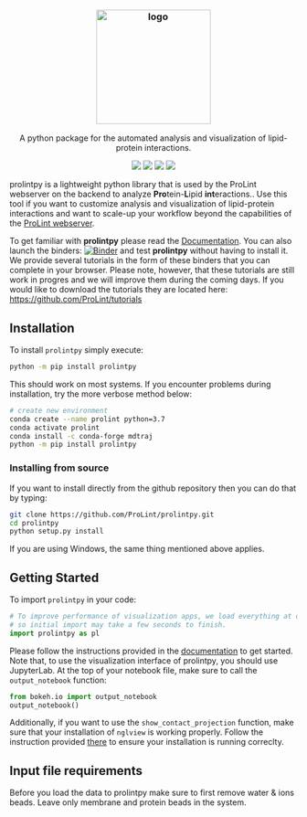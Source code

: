<h3 align="center"><img src="https://i.imgur.com/HomQmrp.png" alt="logo" height="200px"></h3>
<p align="center">A python package for the automated analysis and visualization of lipid-protein interactions.</p>


<p align="center">
<a href="https://mybinder.org/v2/gh/ProLint/tutorials/main"><img src="https://mybinder.org/badge_logo.svg"></a>
<a href="https://gitter.im/ProLint/community?utm_source=badge&utm_medium=badge&utm_campaign=pr-badge"><img src="https://badges.gitter.im/ProLint/community.svg"><a/>
<a href="./LICENSE"><img src="https://img.shields.io/badge/license-MIT-blue.svg"></a>
<a href="https://github.com/ProLint/prolintpy/releases"><img src="https://img.shields.io/github/v/release/ProLint/prolintpy.svg"></a>
  
<!--   [![Binder](https://mybinder.org/badge_logo.svg)](https://mybinder.org/v2/gh/ProLint/tutorials/main) -->
</p>


prolintpy is a lightweight python library that is used by the ProLint webserver on the backend to analyze **Pro**tein-**L**ipid **int**eractions.. Use this tool if you want to customize analysis and visualization of lipid-protein interactions and want to scale-up your workflow beyond the capabilities of the <a href="https://prolint.ca" target="_blank">ProLint webserver</a>. 

To get familiar with **prolintpy** please read the <a href="https://prolint.github.io/prolintpy" target="_blank">Documentation</a>. You can also launch the binders: 
[![Binder](https://mybinder.org/badge_logo.svg)](https://mybinder.org/v2/gh/ProLint/tutorials/main) and test **prolintpy** without having to install it. 
We provide several tutorials in the form of these binders that you can complete in your browser. Please note, however, that these tutorials are still work in progres and we will improve them during the coming days. If you would like to download the tutorials they are located here: https://github.com/ProLint/tutorials

## Installation 

To install `prolintpy` simply execute: 

```sh
python -m pip install prolintpy
```

This should work on most systems.
If you encounter problems during installation, try the more verbose method below: 

```sh
# create new environment
conda create --name prolint python=3.7
conda activate prolint
conda install -c conda-forge mdtraj
python -m pip install prolintpy
```

### Installing from source
If you want to install directly from the github repository then you can do that by typing: 

```sh
git clone https://github.com/ProLint/prolintpy.git
cd prolintpy
python setup.py install
```

If you are using Windows, the same thing mentioned above applies. 

## Getting Started

To import `prolintpy` in your code: 

```python 
# To improve performance of visualization apps, we load everything at once 
# so initial import may take a few seconds to finish. 
import prolintpy as pl
```
Please follow the instructions provided in the <a href="https://prolint.github.io/prolintpy" target="_blank">documentation</a> to get started. Note that, to use the visualization interface of prolintpy, 
you should use JupyterLab. At the top of your notebook file, make sure to call the `output_notebook` function: 

```python
from bokeh.io import output_notebook
output_notebook()
```

Additionally, if you want to use the `show_contact_projection` function, make sure that your installation of `nglview` is working properly. 
Follow the instruction provided <a href="https://github.com/nglviewer/nglview" target="_blank">there</a> to ensure your installation is running correclty.

## Input file requirements
Before you load the data to prolintpy make sure to first remove water & ions beads. Leave only membrane and protein beads in the system. 

